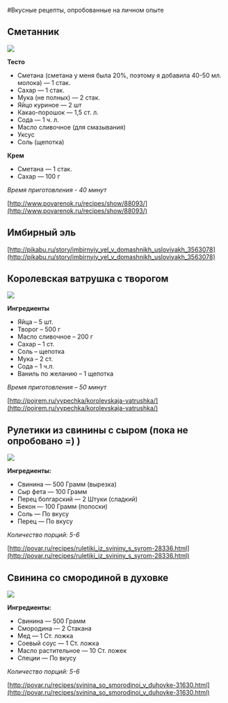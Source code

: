 #Вкусные рецепты, опробованные на личном опыте

## Сметанник

![](http://www.povarenok.ru/data/cache/2014apr/09/18/714708_21922-300x0.jpg)

**Тесто**

* Сметана	(сметана у меня была 20%, поэтому я добавила 40-50 мл. молока) — 1 стак.
* Сахар	— 1 стак.
* Мука	(не полных) — 2 стак.
* Яйцо куриное	— 2 шт
* Какао-порошок	— 1,5 ст. л.
* Сода	— 1 ч. л.
* Масло сливочное	(для смазывания)
* Уксус
* Соль	(щепотка)

**Крем**

* Сметана	— 1 стак.
* Сахар	— 100 г

*Время приготовления - 40 минут*

[http://www.povarenok.ru/recipes/show/88093/](http://www.povarenok.ru/recipes/show/88093/)

## Имбирный эль

[http://pikabu.ru/story/imbirnyiy_yel_v_domashnikh_usloviyakh_3563078](http://pikabu.ru/story/imbirnyiy_yel_v_domashnikh_usloviyakh_3563078)

## Королевская ватрушка с творогом

![](http://pojrem.ru/img/k-588-00.jpg)

**Ингредиенты**

* Яйца – 5 шт.
* Творог – 500 г
* Масло сливочное – 200 г
* Сахар – 1 ст.
* Соль – щепотка
* Мука – 2 ст.
* Сода – 1 ч.л.
* Ваниль по желанию – 1 щепотка

*Время приготовления – 50 минут*

[http://pojrem.ru/vypechka/korolevskaja-vatrushka/](http://pojrem.ru/vypechka/korolevskaja-vatrushka/)

## Рулетики из свинины с сыром (пока не опробовано =) )

![](http://img.povar.ru/uploads/33/0a/8c/09/ruletiki_iz_svinini_s_sirom-177053.jpg)

**Ингредиенты:**

* Свинина — 500 Грамм (вырезка)
* Сыр фета — 100 Грамм
* Перец болгарский — 2 Штуки (сладкий)
* Бекон — 100 Грамм (полоски)
* Соль — По вкусу
* Перец — По вкусу

*Количество порций: 5-6*

[http://povar.ru/recipes/ruletiki_iz_svininy_s_syrom-28336.html](http://povar.ru/recipes/ruletiki_iz_svininy_s_syrom-28336.html)

## Свинина со смородиной в духовке

![](http://img.povar.ru/uploads/1d/6a/4e/9a/svinina_so_smorodinoi_v_duhovke-203382.jpg)

**Ингредиенты:**

* Свинина  — 500 Грамм
* Смородина  — 2 Стакана
* Мед — 1 Ст. ложка
* Соевый соус — 1 Ст. ложка
* Масло растительное  — 10 Ст. ложек
* Специи — По вкусу

*Количество порций: 5-6*

[http://povar.ru/recipes/svinina_so_smorodinoi_v_duhovke-31630.html](http://povar.ru/recipes/svinina_so_smorodinoi_v_duhovke-31630.html)
